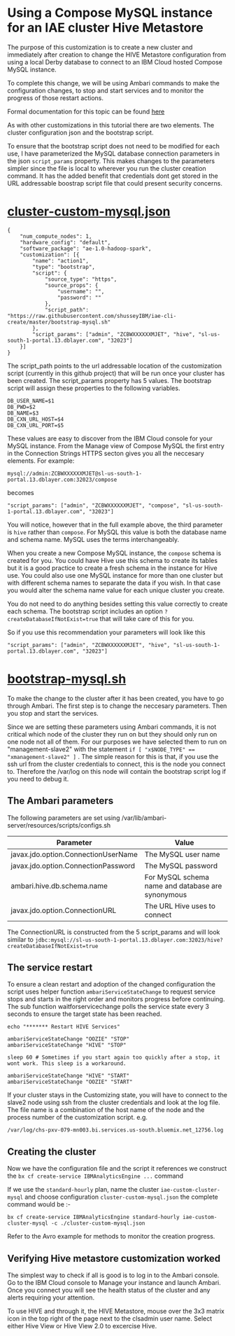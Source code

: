 # Using a Compose MySQL instance for an IAE cluster Hive Metastore

The purpose of this customization is to create a new cluster and immediately after creation to change the HIVE Metastore configuration from using a local Derby database to connect to an IBM Cloud hosted Compose MySQL instance. 

To complete this change, we will be using Ambari commands to make the configuration changes, to stop and start services and to monitor the progress of those restart actions. 

Formal documentation for this topic can be found [here](https://console.bluemix.net/docs/services/AnalyticsEngine/working-with-hive.html#working-with-hive) 

As with other customizations in this tutorial there are two elements. The cluster configuration json and the bootstrap script. 

To ensure that the bootstrap script does not need to be modified for each use, I have parameterized the MySQL database connection parameters in the json `script_params` property. This makes changes to the parameters simpler since the file is local to wherever you run the cluster creation command. It has the added benefit that credentials dont get stored in the URL addressable boostrap script file that could present security concerns.


# [cluster-custom-mysql.json](./cluster-custom-mysql.json)

```
{
    "num_compute_nodes": 1,
    "hardware_config": "default",
    "software_package": "ae-1.0-hadoop-spark",
    "customization": [{
        "name": "action1",
        "type": "bootstrap",
        "script": {
            "source_type": "https",
            "source_props": {
                "username": "",
                "password": ""
            },
            "script_path": "https://raw.githubusercontent.com/shusseyIBM/iae-cli-create/master/bootstrap-mysql.sh"
        },
        "script_params": ["admin", "ZCBWXXXXXXMJET", "hive", "sl-us-south-1-portal.13.dblayer.com", "32023"]
    }]
}
```

The script_path points to the url addressable location of the customization script (currently in this github project) that will be run once your cluster has been created. The script_params property has 5 values. The bootstrap script will assign these properties to the following variables.

```
DB_USER_NAME=$1
DB_PWD=$2
DB_NAME=$3
DB_CXN_URL_HOST=$4
DB_CXN_URL_PORT=$5
```

These values are easy to discover from the IBM Cloud console for your MySQL instance. From the Manage view of Compose MySQL the first entry in the Connection Strings HTTPS secton gives you all the neccesary elements. For example: 

```
mysql://admin:ZCBWXXXXXXMJET@sl-us-south-1-portal.13.dblayer.com:32023/compose
```

becomes

```
"script_params": ["admin", "ZCBWXXXXXXMJET", "compose", "sl-us-south-1-portal.13.dblayer.com", "32023"]
```

You will notice, however that in the full example above, the third parameter is `hive` rather than `compose`. For MySQL this value is both the database name and schema name. MySQL uses the terms interchangeably.  

When you create a new Compose MySQL instance, the `compose` schema is created for you. You could have Hive use this schema to create its tables but it is a good practice to create a fresh schema in the instance for Hive use. You could also use one MySQL instance for more than one cluster but with different schema names to separate the data if you wish. In that case you would alter the schema name value for each unique cluster you create.

You do not need to do anything besides setting this value correctly to create each schema. The bootstrap script includes an option `?createDatabaseIfNotExist=true` that will take care of this for you.

So if you use this recommendation your parameters will look like this

```
"script_params": ["admin", "ZCBWXXXXXXMJET", "hive", "sl-us-south-1-portal.13.dblayer.com", "32023"]
```

# [bootstrap-mysql.sh](./bootstrap-mysql.sh)

To make the change to the cluster after it has been created, you have to go through Ambari. The first step is to change the neccesary parameters. Then you stop and start the services. 

Since we are setting these parameters using Ambari commands, it is not critical which node of the cluster they run on but they should only run on one node not all of them. For our purposes we have selected them to run on "management-slave2" with the statement `if [ "x$NODE_TYPE" == "xmanagement-slave2" ]` . The simple reason for this is that, if you use the ssh url from the cluster credentials to connect, this is the node you connect to. Therefore the /var/log on this node will contain the bootstrap script log if you need to debug it.

## The Ambari parameters

The following parameters are set using /var/lib/ambari-server/resources/scripts/configs.sh

| Parameter | Value |
| --------- | ----- |
| javax.jdo.option.ConnectionUserName | The MySQL user name |
| javax.jdo.option.ConnectionPassword | The MySQL password |
| ambari.hive.db.schema.name | For MySQL schema name and database are synonymous |
| javax.jdo.option.ConnectionURL | The URL Hive uses to connect |

The ConnectionURL is constructed from the 5 script_params and will look similar to `jdbc:mysql://sl-us-south-1-portal.13.dblayer.com:32023/hive?createDatabaseIfNotExist=true`

## The service restart

To ensure a clean restart and adoption of the changed configuration the script uses helper function `ambariServiceStateChange` to request service stops and starts in the right order and monitors progress before continuing. The sub function waitforservicechange polls the service state every 3 seconds to ensure the target state has been reached.

```
echo "******* Restart HIVE Services"

ambariServiceStateChange "OOZIE" "STOP"
ambariServiceStateChange "HIVE" "STOP"
    
sleep 60 # Sometimes if you start again too quickly after a stop, it wont work. This sleep is a workaround.
    
ambariServiceStateChange "HIVE" "START"
ambariServiceStateChange "OOZIE" "START"
```

If your cluster stays in the Customizing state, you will have to connect to the slave2 node using ssh from the cluster credentials and look at the log file. The file name is a combination of the host name of the node and the process number of the customization script. e.g.

```
/var/log/chs-pxv-079-mn003.bi.services.us-south.bluemix.net_12756.log
```

## Creating the cluster

Now we have the configuration file and the script it references we construct the `bx cf create-service IBMAnalyticsEngine ...` command

If we use the `standard-hourly` plan, name the cluster `iae-custom-cluster-mysql` and choose configuration `cluster-custom-mysql.json` the complete command would be :-

```
bx cf create-service IBMAnalyticsEngine standard-hourly iae-custom-cluster-mysql -c ./cluster-custom-mysql.json
```

Refer to the Avro example for methods to monitor the creation progress. 

## Verifying Hive metastore customization worked

The simplest way to check if all is good is to log in to the Ambari console. Go to the IBM Cloud console to Manage your instance and launch Ambari. Once you connect you will see the health status of the cluster and any alerts requiring your attention. 

To use HIVE and through it, the HIVE Metastore, mouse over the 3x3 matrix icon in the top right of the page next to the clsadmin user name. Select either Hive View or Hive View 2.0 to excercise Hive.